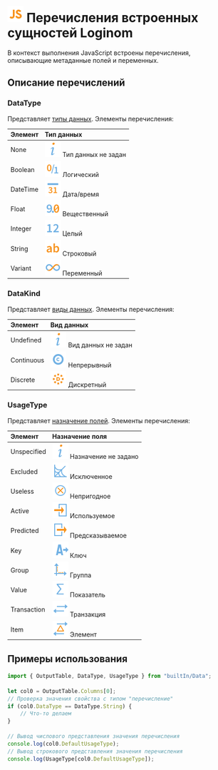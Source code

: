 # ![](../../../images/icons/components/javascript_default.svg) Перечисления встроенных сущностей Loginom

В контекст выполнения JavaScript встроены перечисления, описывающие метаданные полей и переменных.

## Описание перечислений

### DataType

Представляет [типы данных](../../../data/datatype.md). Элементы перечисления:

| Элемент | Тип данных |
| :-------- | :------ |
| None | ![](../../../images/icons/usage-types/unspecified_default.svg) Тип данных не задан |
| Boolean | ![](../../../images/icons/data-types/boolean_default.svg) Логический |
| DateTime | ![](../../../images/icons/data-types/datetime_default.svg) Дата/время |
| Float | ![](../../../images/icons/data-types/float_default.svg) Вещественный |
| Integer | ![](../../../images/icons/data-types/integer_default.svg) Целый |
| String | ![](../../../images/icons/data-types/string_default.svg) Строковый |
| Variant | ![](../../../images/icons/data-types/variant_default.svg) Переменный |

### DataKind

Представляет [виды данных](../../../data/datakind.md). Элементы перечисления:

| Элемент | Вид данных |
| :-------- | :------ |
| Undefined | ![](../../../images/icons/usage-types/unspecified_default.svg) Вид данных не задан |
| Continuous | ![](../../../images/icons/data-types/continuous_default.svg) Непрерывный |
| Discrete | ![](../../../images/icons/data-types/discrete_default.svg) Дискретный |

### UsageType

Представляет [назначение полей](../../../data/datasetfieldoptions.md). Элементы перечисления:

| Элемент | Назначение поля |
| :-------- | :------ |
| Unspecified | ![](../../../images/icons/usage-types/unspecified_default.svg) Назначение не задано |
| Excluded | ![](../../../images/icons/usage-types/unused_default.svg) Исключенное |
| Useless | ![](../../../images/icons/usage-types/useless_default.svg) Непригодное |
| Active | ![](../../../images/icons/usage-types/active_default.svg) Используемое |
| Predicted | ![](../../../images/icons/usage-types/predicted_default.svg) Предсказываемое |
| Key | ![](../../../images/icons/usage-types/source_default.svg) Ключ |
| Group | ![](../../../images/icons/usage-types/group_default.svg) Группа |
| Value | ![](../../../images/icons/usage-types/value_default.svg) Показатель |
| Transaction | ![](../../../images/icons/usage-types/transaction_default.svg) Транзакция |
| Item | ![](../../../images/icons/usage-types/item_default.svg) Элемент |

## Примеры использования

```javascript
import { OutputTable, DataType, UsageType } from "builtIn/Data";

let col0 = OutputTable.Columns[0];
// Проверка значения свойства с типом "перечисление"
if (col0.DataType == DataType.String) {
    // Что-то делаем
}

// Вывод числового представления значения перечисления
console.log(col0.DefaultUsageType);
// Вывод строкового представления значения перечисления
console.log(UsageType[col0.DefaultUsageType]);
```
